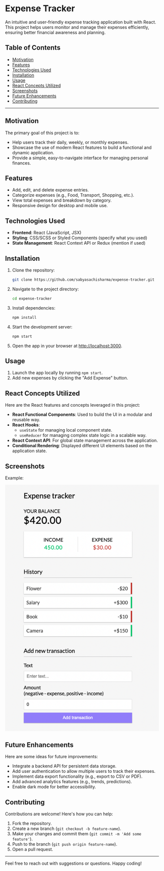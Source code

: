 # Expense Tracker

An intuitive and user-friendly expense tracking application built with React. This project helps users monitor and manage their expenses efficiently, ensuring better financial awareness and planning.

## Table of Contents

- [Motivation](#motivation)
- [Features](#features)
- [Technologies Used](#technologies-used)
- [Installation](#installation)
- [Usage](#usage)
- [React Concepts Utilized](#react-concepts-utilized)
- [Screenshots](#screenshots)
- [Future Enhancements](#future-enhancements)
- [Contributing](#contributing)

---

## Motivation

The primary goal of this project is to:

- Help users track their daily, weekly, or monthly expenses.
- Showcase the use of modern React features to build a functional and dynamic application.
- Provide a simple, easy-to-navigate interface for managing personal finances.

## Features

- Add, edit, and delete expense entries.
- Categorize expenses (e.g., Food, Transport, Shopping, etc.).
- View total expenses and breakdown by category.
- Responsive design for desktop and mobile use.

## Technologies Used

- **Frontend**: React (JavaScript, JSX)
- **Styling**: CSS/SCSS or Styled Components (specify what you used)
- **State Management**: React Context API or Redux (mention if used)

## Installation

1. Clone the repository:
   ```bash
   git clone https://github.com/sabyasachisharma/expense-tracker.git
   ```

2. Navigate to the project directory:
   ```bash
   cd expense-tracker
   ```

3. Install dependencies:
   ```bash
   npm install
   ```

4. Start the development server:
   ```bash
   npm start
   ```

5. Open the app in your browser at [http://localhost:3000](http://localhost:3000).

## Usage

1. Launch the app locally by running `npm start`.
2. Add new expenses by clicking the "Add Expense" button.

## React Concepts Utilized

Here are the React features and concepts leveraged in this project:

- **React Functional Components**: Used to build the UI in a modular and reusable way.
- **React Hooks**:
  - `useState` for managing local component state.
  - `useReducer` for managing complex state logic in a scalable way.
- **React Context API**: For global state management across the application.
- **Conditional Rendering**: Displayed different UI elements based on the application state.

## Screenshots

Example:

![Dashboard Screenshot](assets/images/home-page.png)

## Future Enhancements

Here are some ideas for future improvements:

- Integrate a backend API for persistent data storage.
- Add user authentication to allow multiple users to track their expenses.
- Implement data export functionality (e.g., export to CSV or PDF).
- Add advanced analytics features (e.g., trends, predictions).
- Enable dark mode for better accessibility.

## Contributing

Contributions are welcome! Here's how you can help:

1. Fork the repository.
2. Create a new branch (`git checkout -b feature-name`).
3. Make your changes and commit them (`git commit -m 'Add some feature'`).
4. Push to the branch (`git push origin feature-name`).
5. Open a pull request.

---

Feel free to reach out with suggestions or questions. Happy coding!